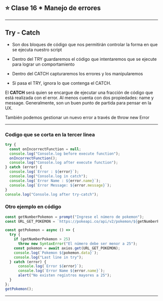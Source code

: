 ## :star: Clase 16 * Manejo de errores

---

## Try - Catch

- Son dos bloques de código que nos permitirán controlar la forma en que se ejecuta nuestro script

- Dentro del TRY guardaremos el código que intentaremos que se ejecute para lograr un comportamiento

- Dentro del CATCH capturaremos los errores y los manipularemos

- Si pasa el TRY, ignora lo que contenga el CATCH.


El **CATCH** será quien se encargue de ejecutar una fracción de código que está realizada con el error. Al menos cuenta con dos propiedades: name y message. Generalmente, son un buen punto de partida para pensar en la UX. 

También podemos gestionar un nuevo error a través de throw new Error

---

### Codigo que se corta en la tercer linea

```JavaScript
try {
  const onIncorrectFunction = null;
  console.log("Console.log before execute function");
  onIncorrectFunction();
  console.log("Console.log after execute function");
} catch (error) {
  console.log(`Error : ${error}`);
  console.log("Console.log in catch");
  console.log(`Error Name : ${error.name}`);
  console.log(`Error Message: ${error.message}`);
}
console.log("Console.log after try-catch");
```

### Otro ejemplo en código

```JavaSCript
const getNumberPokemon = prompt("Ingrese el número de pokemon");
const URL_GET_POKEMON = `https://pokeapi.co/api/v2/pokemon/${getNumberPokemon}`;

const getPokemon = async () => {
  try {
    if (getNumberPokemon > 25)
      throw new SyntaxError("El número debe ser menor a 25");
    const pokemon = await axios.get(URL_GET_POKEMON);
    console.log(`Pokemon ${pokemon.data}`);
    console.log("Last line in try");
  } catch (error) {
      console.log(`Error ${error}`);
      console.log(`Error Name ${error.name}`);
      alert("No existen registros mayores a 25");
  }
};
getPokemon();
```
---
